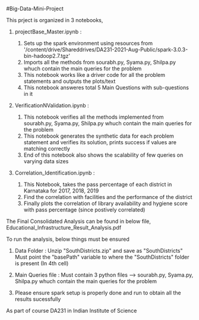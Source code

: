 #Big-Data-Mini-Project

This prject is organized in 3 notebooks,

1. projectBase_Master.ipynb :
      1. Sets up the spark environment using resources from '/content/drive/Shareddrives/DA231-2021-Aug-Public/spark-3.0.3-bin-hadoop2.7.tgz'
      2. Imports all the methods from sourabh.py, Syama.py, Shilpa.py whuch contain the main queries for the problem
      3. This notebook works like a driver code for all the problem statements and outputs the plots/text
      4. This notebook answeres total 5 Main Questions with sub-questions in it

2. VerificationNValidation.ipynb :
      1. This notebook verifies all the methods implemented from sourabh.py, Syama.py, Shilpa.py whuch contain the main queries for the problem
      2. This notebook generates the synthetic data for each problem statement and verifies its solution, prints success if values are matching correctly
      3. End of this notebook also shows the scalability of few queries on varying data sizes
    
3. Correlation_Identification.ipynb :
      1. This Notebook, takes the pass percentage of each district in Karnataka for 2017, 2018, 2019
      2. Find the correlation with facilities and the performance of the district
      3. Finally plots the correlation of library availability and hygiene score with pass percentage (since postively correlated)

The Final Consolidated Analysis can be found in below file,
Educational_Infrastructure_Result_Analysis.pdf

To run the analysis, below things must be ensured
1. Data Folder :  Unzip "SouthDistricts.zip" and save as "SouthDistricts"
        Must point the "basePath" variable to where the "SouthDistricts" folder is present (In 4th cell)

2. Main Queries file :
        Must contain 3 python files --> sourabh.py, Syama.py, Shilpa.py whuch contain the main queries for the problem
        
3. Please ensure spark setup is properly done and run to obtain all the results sucessfully
        
  
As part of course  DA231 in Indian Institute of Science


